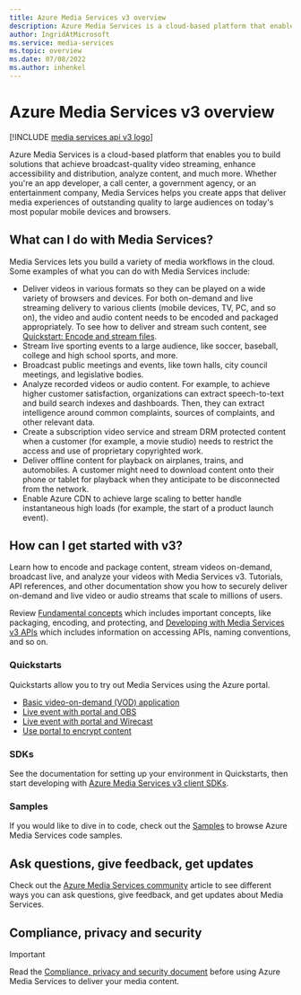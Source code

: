 ```yaml
---
title: Azure Media Services v3 overview
description: Azure Media Services is a cloud-based platform that enables you to build solutions to achieve broadcast-quality video streaming, enhance accessibility and distribution, analyze content, and much more. Whether you're an app developer, a call center, a government agency, or an entertainment company, Media Services helps you create apps that deliver media experiences of outstanding quality to large audiences on today's most popular devices and browsers.
author: IngridAtMicrosoft
ms.service: media-services
ms.topic: overview
ms.date: 07/08/2022
ms.author: inhenkel
---
```


# Azure Media Services v3 overview

[!INCLUDE [media services api v3 logo](./includes/v3-hr.md)]

Azure Media Services is a cloud-based platform that enables you to build solutions that achieve broadcast-quality video streaming, enhance accessibility and distribution, analyze content, and much more. Whether you're an app developer, a call center, a government agency, or an entertainment company, Media Services helps you create apps that deliver media experiences of outstanding quality to large audiences on today's most popular mobile devices and browsers.

## What can I do with Media Services?

Media Services lets you build a variety of media workflows in the cloud. Some examples of what you can do with Media Services include:

* Deliver videos in various formats so they can be played on a wide variety of browsers and devices. For both on-demand and live streaming delivery to various clients (mobile devices, TV, PC, and so on), the video and audio content needs to be encoded and packaged appropriately. To see how to deliver and stream such content, see [Quickstart: Encode and stream files](stream-files-dotnet-quickstart.md).
* Stream live sporting events to a large audience, like soccer, baseball, college and high school sports, and more.
* Broadcast public meetings and events, like town halls, city council meetings, and legislative bodies.
* Analyze recorded videos or audio content. For example, to achieve higher customer satisfaction, organizations can extract speech-to-text and build search indexes and dashboards. Then, they can extract intelligence around common complaints, sources of complaints, and other relevant data.
* Create a subscription video service and stream DRM protected content when a customer (for example, a movie studio) needs to restrict the access and use of proprietary copyrighted work.
* Deliver offline content for playback on airplanes, trains, and automobiles. A customer might need to download content onto their phone or tablet for playback when they anticipate to be disconnected from the network.
* Enable Azure CDN to achieve large scaling to better handle instantaneous high loads (for example, the start of a product launch event).

## How can I get started with v3?

Learn how to encode and package content, stream videos on-demand, broadcast live, and analyze your videos with Media Services v3. Tutorials, API references, and other documentation show you how to securely deliver on-demand and live video or audio streams that scale to millions of users.

Review [Fundamental concepts](concepts-overview.md) which includes important concepts, like packaging, encoding, and protecting, and [Developing with Media Services v3 APIs](media-services-apis-overview.md) which includes information on accessing APIs, naming conventions, and so on.

### Quickstarts

Quickstarts allow you to try out Media Services using the Azure portal.

- [Basic video-on-demand (VOD) application](video-on-demand-simple-portal-quickstart.md)
- [Live event with portal and OBS](live-event-obs-quickstart.md)
- [Live event with portal and Wirecast](live-event-wirecast-quickstart.md)
- [Use portal to encrypt content](drm-encrypt-content-how-to.md)


### SDKs

See the documentation for setting up your environment in Quickstarts, then start developing with [Azure Media Services v3 client SDKs](all-sdks.md).

### Samples

If you would like to dive in to code, check out the [Samples](samples-overview.md) to browse Azure Media Services code samples.

## Ask questions, give feedback, get updates

Check out the [Azure Media Services community](media-services-community.md) article to see different ways you can ask questions, give feedback, and get updates about Media Services.

## Compliance, privacy and security

> [!IMPORTANT]
> Read the [Compliance, privacy and security document](media-services-compliance.md) before using Azure Media Services to deliver your media content.
